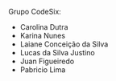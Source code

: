 Grupo CodeSix:
- Carolina Dutra
- Karina Nunes
- Laiane Conceição da Silva
- Lucas da Silva Justino
- Juan Figueiredo
- Pabricio Lima

